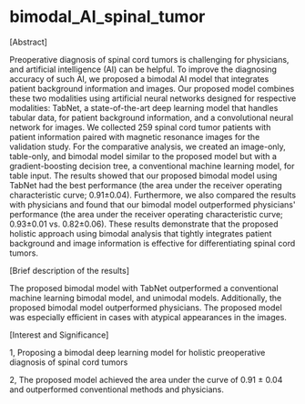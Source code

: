 # bimodal_AI_spinal_tumor

[Abstract]

Preoperative diagnosis of spinal cord tumors is challenging for physicians, and artificial intelligence (AI) can be helpful. To improve the diagnosing accuracy of such AI, we proposed a bimodal AI model that integrates patient background information and images. Our proposed model combines these two modalities using artificial neural networks designed for respective modalities: TabNet, a state-of-the-art deep learning model that handles tabular data, for patient background information, and a convolutional neural network for images. We collected 259 spinal cord tumor patients with patient information paired with magnetic resonance images for the validation study. For the comparative analysis, we created an image-only, table-only, and bimodal model similar to the proposed model but with a gradient-boosting decision tree, a conventional machine learning model, for table input. The results showed that our proposed bimodal model using TabNet had the best performance (the area under the receiver operating characteristic curve; 0.91±0.04). Furthermore, we also compared the results with physicians and found that our bimodal model outperformed physicians' performance (the area under the receiver operating characteristic curve; 0.93±0.01 vs. 0.82±0.06). These results demonstrate that the proposed holistic approach using bimodal analysis that tightly integrates patient background and image information is effective for differentiating spinal cord tumors.



[Brief description of the results]

The proposed bimodal model with TabNet outperformed a conventional machine learning bimodal model, and unimodal models. Additionally, the proposed bimodal model outperformed physicians. The proposed model was especially efficient in cases with atypical appearances in the images.

 

[Interest and Significance]

1, Proposing a bimodal deep learning model for holistic preoperative diagnosis of spinal cord tumors

2, The proposed model achieved the area under the curve of 0.91 ± 0.04 and outperformed conventional methods and physicians.
